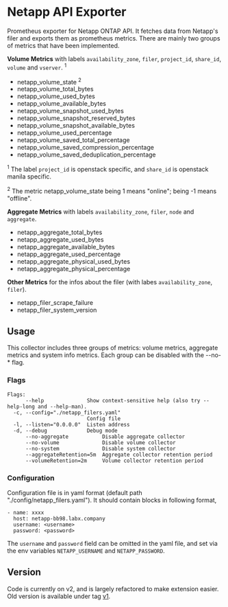 # Netapp API Exporter
Prometheus exporter for Netapp ONTAP API. It fetches data from Netapp's filer and exports them as prometheus metrics. There are mainly two groups of metrics that have been implemented.

__Volume Metrics__ with labels `availability_zone`, `filer`, `project_id`, `share_id`, `volume` and `vserver`. <sup>1</sup>

* netapp_volume_state <sup>2</sup>
* netapp_volume_total_bytes
* netapp_volume_used_bytes
* netapp_volume_available_bytes
* netapp_volume_snapshot_used_bytes
* netapp_volume_snapshot_reserved_bytes
* netapp_volume_snapshot_available_bytes
* netapp_volume_used_percentage
* netapp_volume_saved_total_percentage
* netapp_volume_saved_compression_percentage
* netapp_volume_saved_deduplication_percentage

<sup>1</sup> The label `project_id` is openstack specific, and `share_id` is openstack manila specific.

<sup>2</sup> The metric netapp_volume_state being 1 means "online"; being -1 means "offline".

__Aggregate Metrics__ with labels `availability_zone`, `filer`, `node` and `aggregate`.
* netapp_aggregate_total_bytes
* netapp_aggregate_used_bytes
* netapp_aggregate_available_bytes
* netapp_aggregate_used_percentage
* netapp_aggregate_physical_used_bytes
* netapp_aggregate_physical_percentage

__Other Metrics__ for the infos about the filer (with labes `availability_zone`, `filer`).
* netapp_filer_scrape_failure
* netapp_filer_system_version

## Usage

This collector includes three groups of metrics: volume metrics, aggregate metrics and system info metrics. Each group
can be disabled with the --no-\* flag.

### Flags
```
Flags:
      --help              Show context-sensitive help (also try --help-long and --help-man).
  -c, --config="./netapp_filers.yaml"  
                          Config file
  -l, --listen="0.0.0.0"  Listen address
  -d, --debug             Debug mode
      --no-aggregate           Disable aggregate collector
      --no-volume              Disable volume collector
      --no-system              Disable system collector
      --aggregateRetention=5m  Aggregate collector retention period
      --volumeRetention=2m     Volume collector retention period
```

### Configuration 
Configuration file is in yaml format (default path "./config/netapp_filers.yaml"). It should contain blocks in following format,
```
- name: xxxx
  host: netapp-bb98.labx.company
  username: <username>
  password: <password>
```

The `username` and `password` field can be omitted in the yaml file, and set via the env variables `NETAPP_USERNAME` and `NETAPP_PASSWORD`. 

## Version

Code is currently on v2, and is largely refactored to make extension easier. Old version is available under tag [v1](https://github.com/sapcc/netapp-api-exporter/releases/tag/v1).
